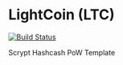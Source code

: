 LightCoin (LTC)
===========

[![Build Status](https://travis-ci.org/RazorLove/lightcoin.png?branch=master)](https://travis-ci.org/RazorLove/lightcoin)


Scrypt Hashcash PoW Template